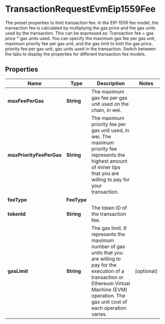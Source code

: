 

# TransactionRequestEvmEip1559Fee

The preset properties to limit transaction fee.  In the EIP-1559 fee model, the transaction fee is calculated by multiplying the gas price and the gas units used by the transaction. This can be expressed as: Transaction fee = gas price * gas units used.   You can specify the maximum gas fee per gas unit, maximum priority fee per gas unit, and the gas limit to limit the gas price, priority fee per gas unit, gas units used in the transaction.   Switch between the tabs to display the properties for different transaction fee models. 

## Properties

| Name | Type | Description | Notes |
|------------ | ------------- | ------------- | -------------|
|**maxFeePerGas** | **String** | The maximum gas fee per gas unit used on the chain, in wei. |  |
|**maxPriorityFeePerGas** | **String** | The maximum priority fee per gas unit used, in wei. The maximum priority fee represents the highest amount of miner tips that you are willing to pay for your transaction. |  |
|**feeType** | **FeeType** |  |  |
|**tokenId** | **String** | The token ID of the transaction fee. |  |
|**gasLimit** | **String** | The gas limit. It represents the maximum number of gas units that you are willing to pay for the execution of a transaction or Ethereum Virtual Machine (EVM) operation. The gas unit cost of each operation varies. |  [optional] |



